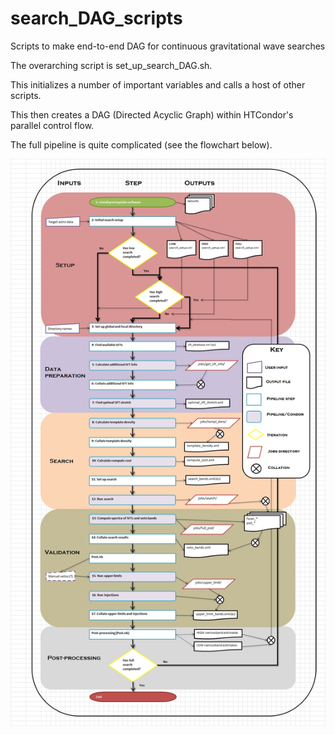 # search_DAG_scripts
Scripts to make end-to-end DAG for continuous gravitational wave searches

The overarching script is set_up_search_DAG.sh. 

This initializes a number of important variables and calls a host of other scripts.

This then creates a DAG (Directed Acyclic Graph) within HTCondor's parallel control flow.

The full pipeline is quite complicated (see the flowchart below).




<img src="https://github.com/NotAFakeRa/search_DAG_scripts/blob/master/BOTR_flowchart20131212.jpg" width="600">
